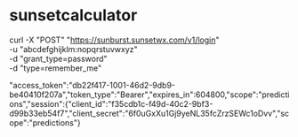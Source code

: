 # sunsetcalculator

curl -X "POST" "https://sunburst.sunsetwx.com/v1/login" \
  -u "abcdefghijklm:nopqrstuvwxyz" \
  -d "grant_type=password" \
  -d "type=remember_me"

"access_token":"db22f417-1001-46d2-9db9-be40410f207a","token_type":"Bearer","expires_in":604800,"scope":"predictions","session":{"client_id":"f35cdb1c-f49d-40c2-9bf3-d99b33eb54f7","client_secret":"6f0uGxXu1Gj9yeNL35fcZrzSEWc1oDvv","scope":"predictions"}